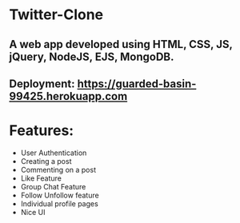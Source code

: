 # Twitter-Clone
## A web app developed using HTML, CSS, JS, jQuery, NodeJS, EJS, MongoDB.
## Deployment: https://guarded-basin-99425.herokuapp.com

# Features:
- User Authentication
- Creating a post
- Commenting on a post
- Like Feature
- Group Chat Feature
- Follow Unfollow feature
- Individual profile pages
- Nice UI

